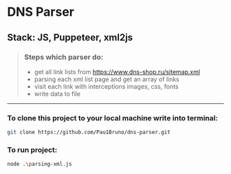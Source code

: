 # DNS Parser
## Stack: JS, Puppeteer, xml2js

> ### Steps which parser do:
> - get all link lists from https://www.dns-shop.ru/sitemap.xml
> - parsing each xml list page and get an array of links
> - visit each link with interceptions images, css, fonts
> - write data to file

---

### To clone this project to your local machine write into terminal:

```bash
git clone https://github.com/Pau1Bruno/dns-parser.git
```

### To run project:
```bash
node .\parsing-xml.js
```